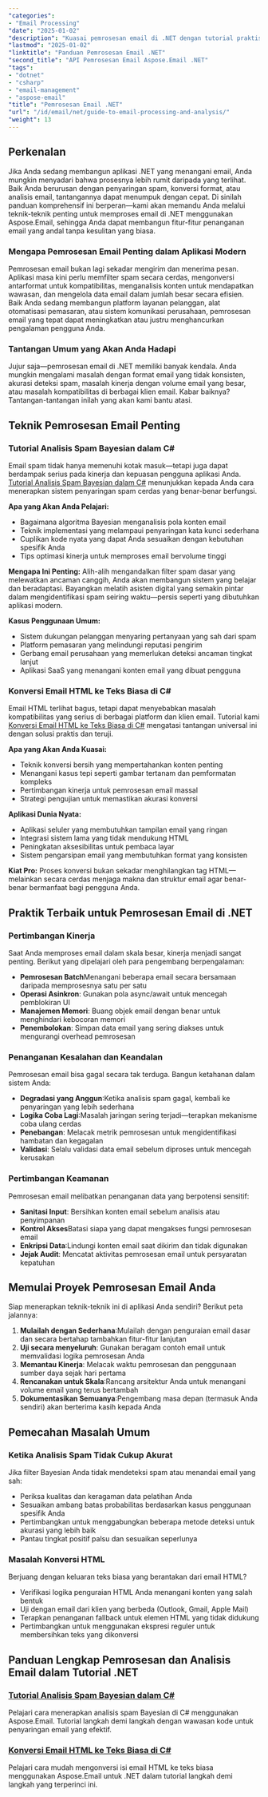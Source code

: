 ```yaml
---
"categories":
- "Email Processing"
"date": "2025-01-02"
"description": "Kuasai pemrosesan email di .NET dengan tutorial praktis yang mencakup analisis spam, konversi HTML, dan manajemen email. Contoh kode asli disertakan."
"lastmod": "2025-01-02"
"linktitle": "Panduan Pemrosesan Email .NET"
"second_title": "API Pemrosesan Email Aspose.Email .NET"
"tags":
- "dotnet"
- "csharp"
- "email-management"
- "aspose-email"
"title": "Pemrosesan Email .NET"
"url": "/id/email/net/guide-to-email-processing-and-analysis/"
"weight": 13
---
```


## Perkenalan

Jika Anda sedang membangun aplikasi .NET yang menangani email, Anda mungkin menyadari bahwa prosesnya lebih rumit daripada yang terlihat. Baik Anda berurusan dengan penyaringan spam, konversi format, atau analisis email, tantangannya dapat menumpuk dengan cepat. Di sinilah panduan komprehensif ini berperan—kami akan memandu Anda melalui teknik-teknik penting untuk memproses email di .NET menggunakan Aspose.Email, sehingga Anda dapat membangun fitur-fitur penanganan email yang andal tanpa kesulitan yang biasa.

### Mengapa Pemrosesan Email Penting dalam Aplikasi Modern

Pemrosesan email bukan lagi sekadar mengirim dan menerima pesan. Aplikasi masa kini perlu memfilter spam secara cerdas, mengonversi antarformat untuk kompatibilitas, menganalisis konten untuk mendapatkan wawasan, dan mengelola data email dalam jumlah besar secara efisien. Baik Anda sedang membangun platform layanan pelanggan, alat otomatisasi pemasaran, atau sistem komunikasi perusahaan, pemrosesan email yang tepat dapat meningkatkan atau justru menghancurkan pengalaman pengguna Anda.

### Tantangan Umum yang Akan Anda Hadapi

Jujur saja—pemrosesan email di .NET memiliki banyak kendala. Anda mungkin mengalami masalah dengan format email yang tidak konsisten, akurasi deteksi spam, masalah kinerja dengan volume email yang besar, atau masalah kompatibilitas di berbagai klien email. Kabar baiknya? Tantangan-tantangan inilah yang akan kami bantu atasi.

## Teknik Pemrosesan Email Penting

### Tutorial Analisis Spam Bayesian dalam C#

Email spam tidak hanya memenuhi kotak masuk—tetapi juga dapat berdampak serius pada kinerja dan kepuasan pengguna aplikasi Anda. [Tutorial Analisis Spam Bayesian dalam C#](./bayesian-spam-analysis-in-csharp/) menunjukkan kepada Anda cara menerapkan sistem penyaringan spam cerdas yang benar-benar berfungsi.

**Apa yang Akan Anda Pelajari:**
- Bagaimana algoritma Bayesian menganalisis pola konten email
- Teknik implementasi yang melampaui penyaringan kata kunci sederhana  
- Cuplikan kode nyata yang dapat Anda sesuaikan dengan kebutuhan spesifik Anda
- Tips optimasi kinerja untuk memproses email bervolume tinggi

**Mengapa Ini Penting:** Alih-alih mengandalkan filter spam dasar yang melewatkan ancaman canggih, Anda akan membangun sistem yang belajar dan beradaptasi. Bayangkan melatih asisten digital yang semakin pintar dalam mengidentifikasi spam seiring waktu—persis seperti yang dibutuhkan aplikasi modern.

**Kasus Penggunaan Umum:**
- Sistem dukungan pelanggan menyaring pertanyaan yang sah dari spam
- Platform pemasaran yang melindungi reputasi pengirim
- Gerbang email perusahaan yang memerlukan deteksi ancaman tingkat lanjut
- Aplikasi SaaS yang menangani konten email yang dibuat pengguna

### Konversi Email HTML ke Teks Biasa di C#

Email HTML terlihat bagus, tetapi dapat menyebabkan masalah kompatibilitas yang serius di berbagai platform dan klien email. Tutorial kami [Konversi Email HTML ke Teks Biasa di C#](./convert-html-email-to-plain-text/) mengatasi tantangan universal ini dengan solusi praktis dan teruji.

**Apa yang Akan Anda Kuasai:**
- Teknik konversi bersih yang mempertahankan konten penting
- Menangani kasus tepi seperti gambar tertanam dan pemformatan kompleks
- Pertimbangan kinerja untuk pemrosesan email massal
- Strategi pengujian untuk memastikan akurasi konversi

**Aplikasi Dunia Nyata:**
- Aplikasi seluler yang membutuhkan tampilan email yang ringan
- Integrasi sistem lama yang tidak mendukung HTML
- Peningkatan aksesibilitas untuk pembaca layar
- Sistem pengarsipan email yang membutuhkan format yang konsisten

**Kiat Pro:** Proses konversi bukan sekadar menghilangkan tag HTML—melainkan secara cerdas menjaga makna dan struktur email agar benar-benar bermanfaat bagi pengguna Anda.

## Praktik Terbaik untuk Pemrosesan Email di .NET

### Pertimbangan Kinerja

Saat Anda memproses email dalam skala besar, kinerja menjadi sangat penting. Berikut yang dipelajari oleh para pengembang berpengalaman:

- **Pemrosesan Batch**Menangani beberapa email secara bersamaan daripada memprosesnya satu per satu
- **Operasi Asinkron**: Gunakan pola async/await untuk mencegah pemblokiran UI
- **Manajemen Memori**: Buang objek email dengan benar untuk menghindari kebocoran memori
- **Penembolokan**: Simpan data email yang sering diakses untuk mengurangi overhead pemrosesan

### Penanganan Kesalahan dan Keandalan

Pemrosesan email bisa gagal secara tak terduga. Bangun ketahanan dalam sistem Anda:

- **Degradasi yang Anggun**:Ketika analisis spam gagal, kembali ke penyaringan yang lebih sederhana
- **Logika Coba Lagi**:Masalah jaringan sering terjadi—terapkan mekanisme coba ulang cerdas  
- **Penebangan**: Melacak metrik pemrosesan untuk mengidentifikasi hambatan dan kegagalan
- **Validasi**: Selalu validasi data email sebelum diproses untuk mencegah kerusakan

### Pertimbangan Keamanan

Pemrosesan email melibatkan penanganan data yang berpotensi sensitif:

- **Sanitasi Input**: Bersihkan konten email sebelum analisis atau penyimpanan
- **Kontrol Akses**Batasi siapa yang dapat mengakses fungsi pemrosesan email
- **Enkripsi Data**:Lindungi konten email saat dikirim dan tidak digunakan
- **Jejak Audit**: Mencatat aktivitas pemrosesan email untuk persyaratan kepatuhan

## Memulai Proyek Pemrosesan Email Anda

Siap menerapkan teknik-teknik ini di aplikasi Anda sendiri? Berikut peta jalannya:

1. **Mulailah dengan Sederhana**:Mulailah dengan penguraian email dasar dan secara bertahap tambahkan fitur-fitur lanjutan
2. **Uji secara menyeluruh**: Gunakan beragam contoh email untuk memvalidasi logika pemrosesan Anda
3. **Memantau Kinerja**: Melacak waktu pemrosesan dan penggunaan sumber daya sejak hari pertama
4. **Rencanakan untuk Skala**:Rancang arsitektur Anda untuk menangani volume email yang terus bertambah
5. **Dokumentasikan Semuanya**:Pengembang masa depan (termasuk Anda sendiri) akan berterima kasih kepada Anda

## Pemecahan Masalah Umum

### Ketika Analisis Spam Tidak Cukup Akurat

Jika filter Bayesian Anda tidak mendeteksi spam atau menandai email yang sah:
- Periksa kualitas dan keragaman data pelatihan Anda
- Sesuaikan ambang batas probabilitas berdasarkan kasus penggunaan spesifik Anda
- Pertimbangkan untuk menggabungkan beberapa metode deteksi untuk akurasi yang lebih baik
- Pantau tingkat positif palsu dan sesuaikan seperlunya

### Masalah Konversi HTML

Berjuang dengan keluaran teks biasa yang berantakan dari email HTML?
- Verifikasi logika penguraian HTML Anda menangani konten yang salah bentuk
- Uji dengan email dari klien yang berbeda (Outlook, Gmail, Apple Mail)
- Terapkan penanganan fallback untuk elemen HTML yang tidak didukung
- Pertimbangkan untuk menggunakan ekspresi reguler untuk membersihkan teks yang dikonversi

## Panduan Lengkap Pemrosesan dan Analisis Email dalam Tutorial .NET

### [Tutorial Analisis Spam Bayesian dalam C#](./bayesian-spam-analysis-in-csharp/)
Pelajari cara menerapkan analisis spam Bayesian di C# menggunakan Aspose.Email. Tutorial langkah demi langkah dengan wawasan kode untuk penyaringan email yang efektif.

### [Konversi Email HTML ke Teks Biasa di C#](./convert-html-email-to-plain-text/)
Pelajari cara mudah mengonversi isi email HTML ke teks biasa menggunakan Aspose.Email untuk .NET dalam tutorial langkah demi langkah yang terperinci ini.